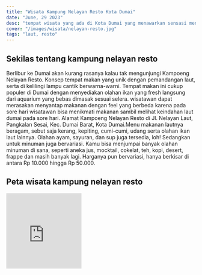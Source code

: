 ```yaml
---
title: "Wisata Kampung Nelayan Resto Kota Dumai"
date: "June, 29 2023"
desc: "tempat wisata yang ada di Kota Dumai yang menawarkan sensasi menyantap makanan di tepi laut"
cover: "/images/wisata/nelayan-resto.jpg"
tags: "laut, resto"
---
```


## Sekilas tentang kampung nelayan resto

Berlibur ke Dumai akan kurang rasanya kalau tak mengunjungi Kampoeng Nelayan Resto. Konsep tempat makan yang unik dengan pemandangan laut, serta di kelilingi lampu cantik berwarna-warni. Tempat makan ini cukup populer di Dumai dengan menyediakan olahan ikan yang fresh langsung dari aquarium yang bebas dimasak sesuai selera. wisatawan dapat merasakan menyantap makanan dengan feel yang berbeda karena pada sore hari wisatawan bisa menikmati makanan sambil melihat keindahan laut dumai pada sore hari.
Alamat Kampoeng Nelayan Resto di Jl. Nelayan Laut, Pangkalan Sesai, Kec. Dumai Barat, Kota Dumai.Menu makanan lautnya beragam, sebut saja kerang, kepiting, cumi-cumi, udang serta olahan ikan laut lainnya. Olahan ayam, sayuran, dan sup juga tersedia, loh! Sedangkan untuk minuman juga bervariasi. Kamu bisa menjumpai banyak olahan minuman di sana, seperti aneka jus, mocktail, cokelat, teh, kopi, desert, frappe dan masih banyak lagi. Harganya pun bervariasi, hanya berkisar di antara Rp 10.000 hingga Rp 50.000.

## Peta wisata kampung nelayan resto

<iframe src="https://www.google.com/maps/embed?pb=!1m18!1m12!1m3!1d3988.0839250756253!2d101.42896907472529!3d1.6894713982948846!2m3!1f0!2f0!3f0!3m2!1i1024!2i768!4f13.1!3m3!1m2!1s0x31d3a9ec46d4d9a9%3A0x1680b9d3c5cf47f3!2sKampoeng%20Nelayan%20Resto!5e0!3m2!1sid!2sid!4v1689223575687!5m2!1sid!2sid" width="200" height="200" style="border:0;" allowfullscreen="" loading="lazy" referrerpolicy="no-referrer-when-downgrade"></iframe>
